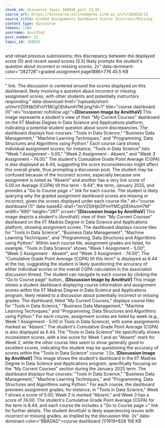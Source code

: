 ```yaml
---
chunk_id: discourse_topic_166816_post_13_02
source_url: https://discourse.onlinedegree.iitm.ac.in/t/166816/13
source_title: Graded Assignments Dashboard Scores Incorrect/Missing
content_type: discourse
tokens: 1106
username: AnvithaV
post_number: 13
topic_id: 166816
---
```


 and reload previous submissions; this discrepancy between the displayed score (0) and recent saved scores (5.5) likely prompts the student's question about incorrect or missing scores. 2x" data-dominant-color="282728">graded assignment page1886×776 45.5 KB

---

" link. The discussion is centered around the scores displayed on this dashboard, likely involving a question about incorrect or missing assignment scores, with other students and potentially instructors responding." data-download-href="/uploads/short-url/mrVZ0IHjkDlFmlYMCgOEtAsmH7M.png?dl=1" title="course dashboard (1)" rel="noopener nofollow ugc">**[Discussion Image by AnvithaV]** This image represents a student's view of their "My Current Courses" dashboard on the IIT Madras Degree in Data Science and Applications platform, indicating a potential student question about score discrepancies. The dashboard displays four courses: "Tools in Data Science," "Business Data Management," "Machine Learning Techniques," and "Programming, Data Structures and Algorithms using Python." Each course card shows individual assignment scores; for instance, "Tools in Data Science" lists "Week 1 Assignment - 5.00," "Week 2 Assignment - Absent," and "Week 3 Assignment - 74.00." The student's Cumulative Grade Point Average (CGPA) is also displayed as 6.44, suggesting the score inconsistencies might affect this overall grade, thus prompting a discussion post. The student may be confused because of the incorrect scores, especially because one assignment is noted as "Absent" and another has a very low score of 5.00.int Average (CGPA) till this term - 6.44", the term, January 2025, and provides a "Go to Course page >" link for each course. The student is likely querying why the graded assignment dashboard scores are missing or incorrect, given the scores displayed under each course tile." alt="course dashboard (1)" data-base62-sha1="mrVZ0IHjkDlFmlYMCgOEtAsmH7M" width="690" height="297" srcset="**[Discussion Image by AnvithaV]** This image depicts a student's (AnvithaV) view of their "My Current Courses" dashboard on the IIT Madras Degree in Data Science and Applications platform, showing assignment scores. The dashboard displays course tiles for "Tools in Data Science", "Business Data Management", "Machine Learning Techniques", and "Programming, Data Structures and Algorithms using Python". Within each course tile, assignment grades are listed, for example, "Tools in Data Science" shows "Week 1 Assignment - 5.00", "Week 2 Assignment - Absent", and "Week 3 Assignment - 74.00". The "Cumulative Grade Point Average (CGPA) till this term" is displayed as 6.44 at the top, suggesting the student is likely questioning the accuracy of either individual scores or the overall CGPA calculation in the associated discussion thread. The student can navigate to each course by clicking the "Go to Course page" button., **[Discussion Image by AnvithaV]** This image shows a student dashboard displaying course information and assignment scores within the IIT Madras Degree in Data Science and Applications program, likely related to a discussion about potentially incorrect or missing grades. The dashboard, titled "My Current Courses," displays course tiles for "Tools in Data Science," "Business Data Management," "Machine Learning Techniques," and "Programming, Data Structures and Algorithms using Python." For each course, assignment scores are listed by week (e.g., Week 1 Assignment - 5.00 in Tools in Data Science), with some assignments marked as "Absent." The student's Cumulative Grade Point Average (CGPA) is also displayed as 6.44. The "Tools in Data Science" tile specifically shows inconsistent scores, with a low score for Week 1 and an "Absent" mark for Week 2, while the other course tiles seem to show generally good to excellent scores, indicating the student may be questioning the accuracy of scores within the "Tools in Data Science" course. 1.5x, **[Discussion Image by AnvithaV]** This image shows the student's dashboard in the IIT Madras Degree in Data Science and Applications program, specifically focusing on the "My Current Courses" section during the January 2025 term. The dashboard displays four courses: "Tools in Data Science," "Business Data Management," "Machine Learning Techniques," and "Programming, Data Structures and Algorithms using Python." For each course, the dashboard previews assignment grades; for instance, in "Tools in Data Science," Week 1 shows a score of 5.00, Week 2 is marked "Absent," and Week 3 has a score of 74.00. The student's Cumulative Grade Point Average (CGPA) for the term is 6.44, and each course tile includes a "Go to Course page >" link for further details. The student AnvithaV is likely experiencing issues with incorrect or missing grades, as implied by the discussion title. 2x" data-dominant-color="BBADAD">course dashboard (1)1919×828 156 KB
